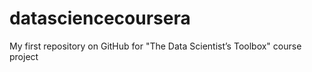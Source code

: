 # datasciencecoursera
My first repository on GitHub for "The Data Scientist’s Toolbox" course project 
